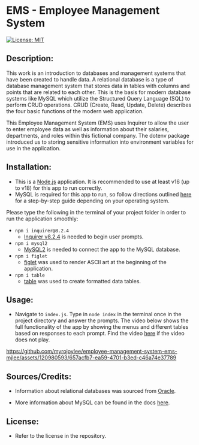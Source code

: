 # EMS - Employee Management System

[![License: MIT](https://img.shields.io/badge/License-MIT-yellow.svg)](https://opensource.org/licenses/MIT)

## Description:

This work is an introduction to databases and management systems that have been created to handle data. A relational database is a type of database management system that stores data in tables with columns and points that are related to each other. This is the basis for modern database systems like MySQL which utilize the Structured Query Language (SQL) to perform CRUD operations. CRUD (Create, Read, Update, Delete) describes the four basic functions of the modern web application.

This Employee Management System (EMS) uses Inquirer to allow the user to enter employee data as well as information about their salaries, departments, and roles within this fictional company. The dotenv package introduced us to storing sensitive information into environment variables for use in the application.

## Installation:

- This is a [Node.js](https://nodejs.org/en) application. It is recommended to use at least v16 (up to v18) for this app to run correctly.
- MySQL is required for this app to run, so follow directions outlined [here](https://coding-boot-camp.github.io/full-stack/mysql/mysql-installation-guide) for a step-by-step guide depending on your operating system.

Please type the following in the terminal of your project folder in order to run the application smoothly:

- `npm i inquirer@8.2.4`
  - [Inquirer v8.2.4](https://www.npmjs.com/package/inquirer) is needed to begin user prompts.
- `npm i mysql2`
  - [MySQL2](https://www.npmjs.com/package/mysql2) is needed to connect the app to the MySQL database.
- `npm i figlet`
  - [figlet](https://www.npmjs.com/package/figlet) was used to render ASCII art at the beginning of the application.
- `npm i table`
  - [table](https://www.npmjs.com/package/table) was used to create formatted data tables.

## Usage:

- Navigate to `index.js`. Type in `node index` in the terminal once in the project directory and answer the prompts. The video below shows the full functionality of the app by showing the menus and different tables based on responses to each prompt. Find the video [here](https://drive.google.com/file/d/1gzIsk7f_NaosDAccTIF58YeBiqnl_rr8/view?usp=sharing) if the video does not play.

https://github.com/myrojoylee/employee-management-system-ems-mjlee/assets/120980593/657acfb7-ea59-4701-b3ed-c46a74e37789

## Sources/Credits:

- Information about relational databases was sourced from [Oracle](https://www.oracle.com/database/what-is-a-relational-database/#:~:text=A%20relational%20database%20is%20a,of%20representing%20data%20in%20tables.).

- More information about MySQL can be found in the docs [here](https://dev.mysql.com/doc/).

## License:

- Refer to the license in the repository.
